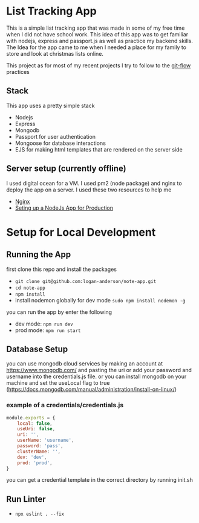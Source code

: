 # List Tracking App

This is a simple list tracking app that was made in some of my free time when I did not have school work. This idea of this app was to get familiar with nodejs, express and passport.js as well as practice my backend skills. The Idea for the app came to me when I needed a place for my family to store and look at christmas lists online.

This project as for most of my recent projects I try to follow to the [git-flow](https://www.atlassian.com/git/tutorials/comparing-workflows/gitflow-workflow) practices 

## Stack

This app uses a pretty simple stack

* Nodejs
* Express
* Mongodb
* Passport for user authentication
* Mongoose for database interactions
* EJS for making html templates that are rendered on the server side



## Server setup (currently offline)

I used digital ocean for a VM. I used pm2 (node package) and nginx to deploy the app on a server. I used these two resources to help me

* [Nginx](https://www.digitalocean.com/community/tutorials/how-to-install-nginx-on-ubuntu-18-04)
* [Seting up a NodeJs App for Production](https://www.digitalocean.com/community/tutorials/how-to-set-up-a-node-js-application-for-production-on-ubuntu-18-04)


# Setup for Local Development
## Running the App

first clone this repo and install the packages

* `git clone git@github.com:logan-anderson/note-app.git`
* `cd note-app`
* `npm install`
* install nodemon globally for dev mode `sudo npm install nodemon -g`

you can run the app by enter the following

* dev mode: `npm run dev`
* prod mode: `npm run start`

## Database Setup

you can use mongodb cloud services by making an account at <https://www.mongodb.com/> and pasting the uri or add your password and username into the credentials.js file. or you can install mongodb on your machine and set the useLocal flag to true (<https://docs.mongodb.com/manual/administration/install-on-linux/>)

### example of a credentials/credentials.js

``` javascript
module.exports = {
    local: false,
    useUri: false,
    uri: '',
    userName: 'username',
    password: 'pass',
    clusterName: '',
    dev: 'dev',
    prod: 'prod',
}
```

you can get a credential template in the correct directory by running init.sh

## Run Linter

* `npx eslint . --fix`
